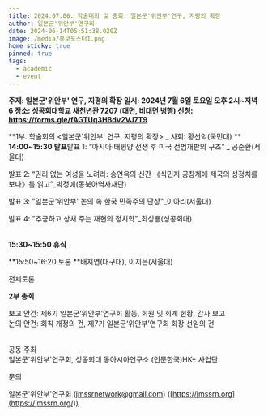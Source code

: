 ```yaml
---
title: 2024.07.06. 학술대회 및 총회. 일본군'위안부'연구, 지평의 확장
author: 일본군'위안부'연구회
date: 2024-06-14T05:51:38.020Z
image: /media/홍보포스터1.png
home_sticky: true
pinned: true
tags:
  - academic
  - event
---
```

**주제: 일본군'위안부' 연구, 지평의 확장
일시: 2024년 7월 6일 토요일 오후 2시~저녁 6
장소: 성공회대학교 새천년관 7207 (대면, 비대면 병행)
신청: https://forms.gle/fAGTUq3HBdv2VJ7T9**



**1부. 학술회의 <일본군'위안부' 연구, 지평의 확장> _ 사회: 황선익(국민대) **\
**14:00~15:30 발표**발표 1: “아시아·태평양 전쟁 후 미국 전범재판의 구조” _ 공준환(서울대)  

발표 2: “권리 없는 여성을 노려라: 송연옥의 신간 《식민지 공창제에 제국의 성정치를 보다》를 읽고”_박정애(동북아역사재단)

발표 3: "일본군'위안부' 논의 속 한국 민족주의 단상"_이아리(서울대)

발표 4: "추궁하고 상처 주는 재현의 정치학"_최성용(성공회대)

\
**15:30~15:50 휴식**

**15:50~16:20 토론 **배지연(대구대), 이지은(서울대)

전체토론



**2부 총회**

보고 안건: 제6기 일본군‘위안부’연구회 활동, 회원 및 회계 현황, 감사 보고\
논의 안건: 회칙 개정의 건, 제7기 일본군‘위안부’연구회 회장 선임의 건

\
공동 주최  \
일본군'위안부'연구회, 성공회대 동아시아연구소 (인문한국)HK+ 사업단



문의

일본군'위안부'연구회 ([jmssrnetwork@​gmail.com](mailto:jmssrnetwork@gmail.com)) ([https://jmssrn.org](https://jmssrn.org/))